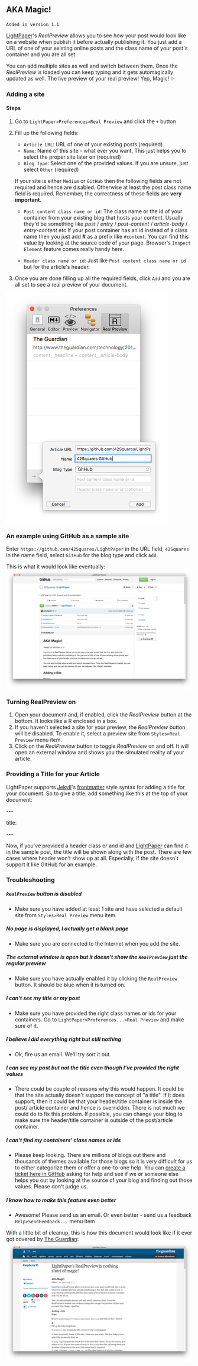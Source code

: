 ## AKA Magic!

`Added in version 1.1`

[LightPaper](http://lightpaper.ashokgelal.com)'s *RealPreview* allows you to see how your post would look like on a website when publish it before actually publishing it. You just add a URL of one of your existing online posts and the class name of your post's container and you are all set.

You can add multiple sites as well and switch between them. Once the *RealPreview* is loaded you can keep typing and it gets automagically updated as well. The live preview of your real preview! Yep, Magic! :sparkles:

### Adding a site

#### Steps
1. Go to `LightPaper>Preferences>Real Preview` and click the `+` button
2. Fill up the following fields:

	*  `Article URL`: URL of one of your existing posts (required)
	*  `Name`: Name of this site - what ever you want. This just helps you to select the proper site later on (required)
	*  `Blog Type`: Select one of the provided values. If you are unsure, just select `Other` (required)

	If your site is either `Medium` or `GitHub` then the following fields are not required and hence are disabled. Otherwise at least the post class name field is required. Remember, the correctness of these fields are **very important**.
	
	*  `Post content class name or id`: The class name or the id of your container from your existing blog that hosts your content. Usually they'd be something like *post* / *entry* / *post-content* / *article-body* / *entry-content* etc If your post container has an id instead of a class name then you just add **#** as a prefix like `#content`. You can find this value by looking at the source code of your page. Browser's `Inspect Element` feature comes really handy here. 

	*  `Header class name or id`: Just like `Post content class name or id` but for the article's header.

3. Once you are done filling up all the required fields, click `Add` and you are all set to see a real preview of your document.

![RealPreview Preference](/screenshots/realPreviewPref.png)

### An example using GitHub as a sample site
Enter `https://github.com/42Squares/LightPaper` in the URL field, `42Squares` in the name field, select `GitHub` for the blog type and click `Add`.
	
This is what it would look like eventually:
![42Squares GitHub Sample](/screenshots/github_sample.png)

### Turning RealPreview on
1. Open your document and, if enabled, click the *RealPreview* button at the bottom. It looks like a R enclosed in a box.
2. If you haven't selected a site for your preview, the *RealPreview* button will be disabled. To enable it, select a preview site from `Styles>Real Preview` menu item.
3. Click on the *RealPreview* button to toggle *RealPreview* on and off. It will open an external window and shows you the simulated reality of your article.

### Providing a Title for your Article
LightPaper supports [Jekyll](http://jekyllrb.com/)'s [frontmatter](http://jekyllrb.com/docs/frontmatter/) style syntax for adding a title for your document. So to give a title, add something like this at the top of your document:

\---

title: <Your Title Goes Here>

\---

Now, if you've provided a header class or and id and [LightPaper](http://lightpaper.ashokgelal.com) can find it in the sample post, the title will be shown along with the post. There are few cases where header won't show up at all. Especially, if the site doesn't support it like GitHub for an example.

### Troubleshooting

##### `RealPreview` button is disabled
* Make sure you have added at least 1 site and have selected a default site from `Styles>Real Preview` menu item.

##### No page is displayed, I actually get a blank page
* Make sure you are connected to the Internet when you add the site.

##### The external window is open but it doesn't show the `RealPreview` just the regular preview
* Make sure you have actually enabled it by clicking the `RealPreview` button. It should be blue when it is turned on.

##### I can't see my title or my post
* Make sure you have provided the right class names or ids for your containers. Go to `LightPaper>Preferences...>Real Preview` and make sure of it.

##### I believe I did everything right but still nothing
* Ok, fire us an email. We'll try sort it out. 

##### I can see my post but not the title even though I've provided the right values
* There could be couple of reasons why this would happen. It could be that the site actually doesn't support the concept of "a title". If it does support, then it could be that your header/title container is inside the post/ article container and hence is overridden. There is not much we could do to fix this problem. If possible, you can change your blog to make sure the header/title container is outside of the post/article container.

##### I can't find my containers' class names or ids
* Please keep looking. There are millions of blogs out there and thousands of themes available for those blogs so it is very difficult for us to either categorize them or offer a one-to-one help. You can [create a ticket here in GitHub](https://github.com/42Squares/LightPaper/issues) asking for help and see if we or someone else helps you out by looking at the source of your blog and finding out those values. Please don't judge us.

##### I know how to make this feature even better
* Awesome! Please send us an email. Or even better - send us a feedback `Help>SendFeedback...` menu item

With a little bit of cleanup, this is how this document would look like if it ever got covered by [The Guardian](https://theguardian.com):
![The Guardian Sample](/screenshots/theguardian_sample.png)
